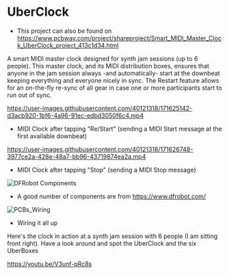 # UberClock

- This project can also be found on 
https://www.pcbway.com/project/shareproject/Smart_MIDI_Master_Clock_UberClock_project_413c1d34.html

A smart MIDI master clock designed for synth jam sessions (up to 6 people). This master clock, and its MIDI distribution boxes, ensures that anyone in the jam session always -and automatically- start at the downbeat keeping everything and everyone nicely in sync. The Restart feature allows for an on-the-fly re-sync of all gear in case one or more participants start to run out of sync.

https://user-images.githubusercontent.com/40121318/171625142-d3acb920-1bf6-4a96-91ec-edbd3050f6c4.mp4
* MIDI Clock after tapping "Re/Start" (sending a MIDI Start message at the first available downbeat)

https://user-images.githubusercontent.com/40121318/171626748-3977ce2a-428e-48a7-bb96-43719874ea2a.mp4
* MIDI Clock after tapping "Stop" (sending a MIDI Stop message)

![DFRobot Components](https://user-images.githubusercontent.com/40121318/171664700-2a892432-a826-4981-a90e-702dea44947c.png)
* A good number of components are from https://www.dfrobot.com/

![PCBs_Wiring](https://user-images.githubusercontent.com/40121318/171876208-120e7262-75a6-49fe-abf5-4807657e300a.png)
* Wiring it all up

Here's the clock in action at a synth jam session with 6 people (I am sitting front right). Have a look around and spot the UberClock and the six UberBoxes

https://youtu.be/V3unf-pRc8s
